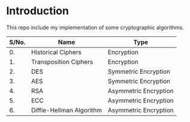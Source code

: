 # Introduction

This repo include my implementation of some cryptographic algorithms.

| S/No. | Name                     | Type                  |
| ----- | ------------------------ | --------------------- |
| 0.    | Historical Ciphers       | Encryption            |
| 1.    | Transposition Ciphers    | Encryption            |
| 2.    | DES                      | Symmetric Encryption  |
| 3.    | AES                      | Symmetric Encryption  |
| 4.    | RSA                      | Asymmetric Encryption |
| 5.    | ECC                      | Asymmetric Encryption |
| 6.    | Diffie-Hellman Algorithm | Asymmetric Encryption |
